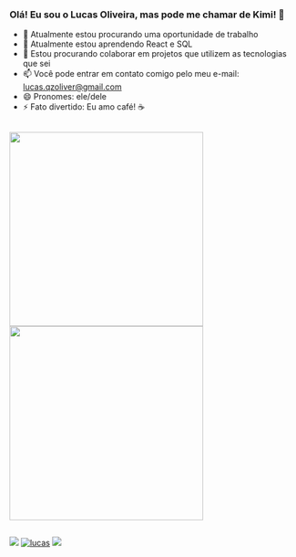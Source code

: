 ### Olá! Eu sou o Lucas Oliveira, mas pode me chamar de Kimi! 👋

- 🔭 Atualmente estou procurando uma oportunidade de trabalho
- 🌱 Atualmente estou aprendendo React e SQL
- 👯 Estou procurando colaborar em projetos que utilizem as tecnologias que sei
- 📫 Você pode entrar em contato comigo pelo meu e-mail: lucas.qzoliver@gmail.com
- 😄 Pronomes: ele/dele 
- ⚡ Fato divertido: Eu amo café! ☕
##
<div>
  <a href="https://github.com/Kiminasu">  
  <img  width="340" height="auto" src="https://github-readme-stats.vercel.app/api?username=kiminasu&show_icons=true&theme=merko"/>
  <img width="340" height="auto" src="https://github-readme-stats.vercel.app/api/top-langs/?username=kiminasu&layout=compact&theme=merko"/>
</div>
  
##
  <div>
    <a href="https://www.linkedin.com/in/lucas-qzoliver/" target="_blank" ><img src="https://img.shields.io/badge/LinkedIn-0077B5?style=for-the-badge&logo=linkedin&logoColor=white" target="_blank"></a>
    <a href="https://pt.anotepad.com/notes/9t4c2f82" target="_blank" ><img src="https://img.shields.io/badge/Gmail-D14836?style=for-the-badge&logo=gmail&logoColor=white" alt="lucas" target="_blank"></a>
    <a href="https://wa.me/qr/76MLEQ4LNAFPE1" target="_blank" ><img src="https://img.shields.io/badge/WhatsApp-25D366?style=for-the-badge&logo=whatsapp&logoColor=white" target="_blank"></a>
  </div>
  
 
